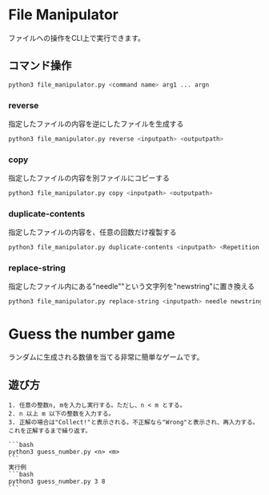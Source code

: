 # File Manipulator

ファイルへの操作をCLI上で実行できます。

## コマンド操作

```bash
python3 file_manipulator.py <command name> arg1 ... argn
```

### reverse

指定したファイルの内容を逆にしたファイルを生成する

```bash
python3 file_manipulator.py reverse <inputpath> <outputpath>
```

### copy

指定したファイルの内容を別ファイルにコピーする

```bash
python3 file_manipulator.py copy <inputpath> <outputpath>
```

### duplicate-contents

指定したファイルの内容を、任意の回数だけ複製する

```bash
python3 file_manipulator.py duplicate-contents <inputpath> <Repetition Count>
```

### replace-string

指定したファイル内にある"needle""という文字列を"newstring"に置き換える

```bash
python3 file_manipulator.py replace-string <inputpath> needle newstring
```


# Guess the number game

ランダムに生成される数値を当てる非常に簡単なゲームです。

## 遊び方
    1. 任意の整数n, mを入力し実行する。ただし、n < m とする。
    2. n 以上 m 以下の整数を入力する。
    3. 正解の場合は"Collect!"と表示される。不正解なら"Wrong"と表示され、再入力する。これを正解するまで繰り返す。

    ```bash
    python3 guess_number.py <n> <m>
    ```
    実行例
    ```bash
    python3 guess_number.py 3 8
    ```

